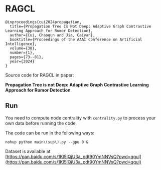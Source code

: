 # RAGCL

```
@inproceedings{cui2024propagation,
  title={Propagation Tree Is Not Deep: Adaptive Graph Contrastive Learning Approach for Rumor Detection},
  author={Cui, Chaoqun and Jia, Caiyan},
  booktitle={Proceedings of the AAAI Conference on Artificial Intelligence},
  volume={38},
  number={1},
  pages={73--81},
  year={2024}
}
```

Source code for RAGCL in paper: 

**Propagation Tree is not Deep: Adaptive Graph Contrastive Learning Approach for Rumor Detection**

## Run

You need to compute node centrality with ```centrality.py``` to process your own data before running the code.

The code can be run in the following ways:

```shell script
nohup python main\(sup\).py --gpu 0 &
```

Dataset is available at [https://pan.baidu.com/s/1Kl5IQjU3a_pdt90YmNNVsQ?pwd=qqul](https://pan.baidu.com/s/1Kl5IQjU3a_pdt90YmNNVsQ?pwd=qqul)
